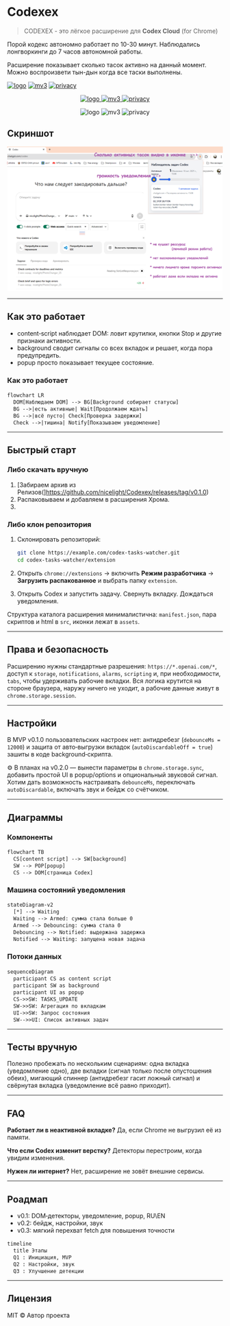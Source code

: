 #  Codexex
> CODEXEX - это лёгкое расширение для **Codex Cloud** (for Chrome)

Порой кодекс автономно работает по 10-30 минут. Наблюдались лонгворкинги до 7 часов автономной работы.
 
Расширение показывает сколько тасок активно на данный момент. Можно воспроизвети тын-дын когда все таски выполнены. 


[![logo](https://img.shields.io/badge/Codex-Tasks%20Watcher-8A2BE2?style=for-the-badge&logo=google-chrome&logoColor=white)](https://github.com/<owner>/<repo>/releases)
[![mv3](https://img.shields.io/badge/Manifest-V3-2E8B57?style=for-the-badge)](./docs/manifest-notes.md)
[![privacy](https://img.shields.io/badge/Privacy-Local%20Only-1E90FF?style=for-the-badge)](./docs/PRIVACY.md)



<p align="center">
  <a href="https://github.com/nicelight/Codexex/releases/tag/v0.1.0">
    <img alt="logo" src="https://img.shields.io/badge/Codex-Tasks%20Watcher-8A2BE2?style=for-the-badge&logo=google-chrome&logoColor=white">
  </a>
  <a href="https://github.com/nicelight/Codexex/blob/main/dist/manifest.json">
    <img alt="mv3" src="https://img.shields.io/badge/Manifest-V3-2E8B57?style=for-the-badge">
  </a>
  <a href="./PRIVACY.md">
    <img alt="privacy" src="https://img.shields.io/badge/Privacy-Local%20Only-1E90FF?style=for-the-badge">
  </a>
</p>


<p align="center">
  <img alt="logo" src="https://img.shields.io/badge/Codex-Tasks%20Watcher-8A2BE2?style=for-the-badge&logo=google-chrome&logoColor=white">
  <img alt="mv3" src="https://img.shields.io/badge/Manifest-V3-2E8B57?style=for-the-badge">
  <img alt="privacy" src="https://img.shields.io/badge/Privacy-Local%20Only-1E90FF?style=for-the-badge">
</p>

## Скриншот
 ![Внешний вид](codexex.png)

---


## Как это работает

* content‑script наблюдает DOM: ловит крутилки, кнопки Stop и другие признаки активности.
* background сводит сигналы со всех вкладок и решает, когда пора предупредить.
* popup просто показывает текущее состояние.

### Как это работает

```mermaid
flowchart LR
  DOM[Наблюдаем DOM] --> BG[Background собирает статусы]
  BG -->|есть активные| Wait[Продолжаем ждать]
  BG -->|всё пусто| Check[Проверка задержки]
  Check -->|тишина| Notify[Показываем уведомление]
```

---

## Быстрый старт
### Либо скачать вручную
1. [Забираем архив из Релизов(]https://github.com/nicelight/Codexex/releases/tag/v0.1.0)
2. Распаковываем и добавляем в расширения Хрома.
3. 
### Либо клон репозитория 
1. Склонировать репозиторий:

   ```bash
   git clone https://example.com/codex-tasks-watcher.git
   cd codex-tasks-watcher/extension
   ```
2. Открыть `chrome://extensions` → включить **Режим разработчика** → **Загрузить распакованное** и выбрать папку `extension`.
3. Открыть Codex и запустить задачу. Свернуть вкладку. Дождаться уведомления.

Структура каталога расширения минималистична: `manifest.json`, пара скриптов и html в `src`, иконки лежат в `assets`.

---

## Права и безопасность

Расширению нужны стандартные разрешения: `https://*.openai.com/*`, доступ к `storage`, `notifications`, `alarms`, `scripting` и, при необходимости, `tabs`, чтобы удерживать рабочие вкладки. Вся логика крутится на стороне браузера, наружу ничего не уходит, а рабочие данные живут в `chrome.storage.session`.

---

## Настройки

В MVP v0.1.0 пользовательских настроек нет: антидребезг (`debounceMs = 12000`) и защита от авто‑выгрузки вкладок (`autoDiscardableOff = true`) зашиты в коде background‑скрипта.

⚙️ В планах на v0.2.0 — вынести параметры в `chrome.storage.sync`, добавить простой UI в popup/options и опциональный звуковой сигнал. Хотим дать возможность настраивать `debounceMs`, переключать `autoDiscardable`, включать звук и бейдж со счётчиком.

---

## Диаграммы

### Компоненты

```mermaid
flowchart TB
  CS[content script] --> SW[background]
  SW --> POP[popup]
  CS --> DOM[страница Codex]
```

### Машина состояний уведомления

```mermaid
stateDiagram-v2
  [*] --> Waiting
  Waiting --> Armed: сумма стала больше 0
  Armed --> Debouncing: сумма стала 0
  Debouncing --> Notified: выдержана задержка
  Notified --> Waiting: запущена новая задача
```

### Потоки данных

```mermaid
sequenceDiagram
  participant CS as content script
  participant SW as background
  participant UI as popup
  CS->>SW: TASKS_UPDATE
  SW->>SW: Агрегация по вкладкам
  UI->>SW: Запрос состояния
  SW-->>UI: Список активных задач
```

---

## Тесты вручную

Полезно пробежать по нескольким сценариям: одна вкладка (уведомление одно), две вкладки (сигнал только после опустошения обеих), мигающий спиннер (антидребезг гасит ложный сигнал) и свёрнутая вкладка (уведомление всё равно приходит).

---

## FAQ

**Работает ли в неактивной вкладке?** Да, если Chrome не выгрузил её из памяти.

**Что если Codex изменит верстку?** Детекторы перестроим, когда увидим изменения.

**Нужен ли интернет?** Нет, расширение не зовёт внешние сервисы.

---

## Роадмап

* v0.1: DOM‑детекторы, уведомление, popup, RU\EN
* v0.2: бейдж, настройки, звук
* v0.3: мягкий перехват fetch для повышения точности

```mermaid
timeline
  title Этапы
  Q1 : Инициация, MVP
  Q2 : Настройки, звук
  Q3 : Улучшение детекции
```

---

## Лицензия

MIT © Автор проекта
